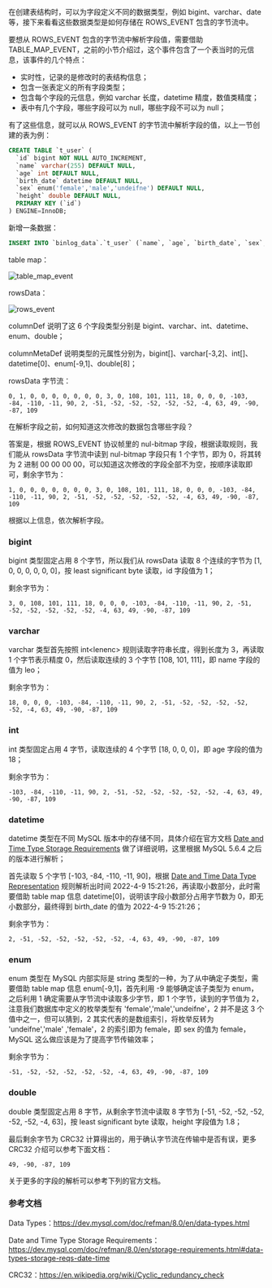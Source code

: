 在创建表结构时，可以为字段定义不同的数据类型，例如 bigint、varchar、date 等，接下来看看这些数据类型是如何存储在 ROWS_EVENT 包含的字节流中。

要想从 ROWS_EVENT 包含的字节流中解析字段值，需要借助 TABLE_MAP_EVENT，之前的小节介绍过，这个事件包含了一个表当时的元信息，该事件的几个特点：

- 实时性，记录的是修改时的表结构信息；
- 包含一张表定义的所有字段类型；
- 包含每个字段的元信息，例如 varchar 长度，datetime 精度，数值类精度；
- 表中有几个字段，哪些字段可以为 null，哪些字段不可以为 null；

有了这些信息，就可以从 ROWS_EVENT 的字节流中解析字段的值，以上一节创建的表为例：

```sql
CREATE TABLE `t_user` (
  `id` bigint NOT NULL AUTO_INCREMENT,
  `name` varchar(255) DEFAULT NULL,
  `age` int DEFAULT NULL,
  `birth_date` datetime DEFAULT NULL,
  `sex` enum('female','male','undeifne') DEFAULT NULL,
  `height` double DEFAULT NULL,
  PRIMARY KEY (`id`)
) ENGINE=InnoDB;
```

新增一条数据：

```sql
INSERT INTO `binlog_data`.`t_user` (`name`, `age`, `birth_date`, `sex`, `height`) VALUES ('leo', 18, '2022-04-09 15:30:42', 'female', 70.56)
```

table map：

![table_map_event](https://github.com/notayessir/blog/blob/main/images/binlog/table_map_event.png)

rowsData：

![rows_event](https://github.com/notayessir/blog/blob/main/images/binlog/rows_event.png)

columnDef 说明了这 6 个字段类型分别是 bigint、varchar、int、datetime、enum、double；

columnMetaDef 说明类型的元属性分别为，bigint[]、varchar[-3,2]、int[]、datetime[0]、enum[-9,1]、double[8]；

rowsData 字节流：

```
0, 1, 0, 0, 0, 0, 0, 0, 0, 3, 0, 108, 101, 111, 18, 0, 0, 0, -103, -84, -110, -11, 90, 2, -51, -52, -52, -52, -52, -52, -4, 63, 49, -90, -87, 109
```

在解析字段之前，如何知道这次修改的数据包含哪些字段？

答案是，根据 ROWS_EVENT 协议帧里的 nul-bitmap 字段，根据读取规则，我们能从 rowsData 字节流中读到 nul-bitmap 字段只有 1 个字节，即为 0，将其转为 2 进制 00 00 00 00，可以知道这次修改的字段全部不为空，按顺序读取即可，剩余字节为：

```
1, 0, 0, 0, 0, 0, 0, 0, 3, 0, 108, 101, 111, 18, 0, 0, 0, -103, -84, -110, -11, 90, 2, -51, -52, -52, -52, -52, -52, -4, 63, 49, -90, -87, 109
```

根据以上信息，依次解析字段。

### bigint

bigint 类型固定占用 8 个字节，所以我们从 rowsData 读取 8 个连续的字节为 [1, 0, 0, 0, 0, 0, 0]，按 least significant byte 读取，id 字段值为 1；

剩余字节为：

```
3, 0, 108, 101, 111, 18, 0, 0, 0, -103, -84, -110, -11, 90, 2, -51, -52, -52, -52, -52, -52, -4, 63, 49, -90, -87, 109
```

### varchar

varchar 类型首先按照 int\<lenenc> 规则读取字符串长度，得到长度为 3，再读取 1 个字节表示精度 0，然后读取连续的 3 个字节 [108, 101, 111]，即 name 字段的值为 leo；

剩余字节为：

```
18, 0, 0, 0, -103, -84, -110, -11, 90, 2, -51, -52, -52, -52, -52, -52, -4, 63, 49, -90, -87, 109
```

### int

int 类型固定占用 4 字节，读取连续的 4 个字节 [18, 0, 0, 0]，即 age 字段的值为 18；

剩余字节为：

```
-103, -84, -110, -11, 90, 2, -51, -52, -52, -52, -52, -52, -4, 63, 49, -90, -87, 109
```

### datetime

datetime 类型在不同 MySQL 版本中的存储不同，具体介绍在官方文档 [Date and Time Type Storage Requirements](https://dev.mysql.com/doc/refman/8.0/en/storage-requirements.html#data-types-storage-reqs-date-time) 做了详细说明，这里根据 MySQL 5.6.4 之后的版本进行解析；

首先读取 5 个字节 [-103, -84, -110, -11, 90]，根据 [Date and Time Data Type Representation](https://dev.mysql.com/doc/internals/en/date-and-time-data-type-representation.html) 规则解析出时间 2022-4-9 15:21:26，再读取小数部分，此时需要借助 table map 信息 datetime[0]，说明该字段小数部分占用字节数为 0，即无小数部分，最终得到 birth_date 的值为 2022-4-9 15:21:26；

剩余字节为：

```
2, -51, -52, -52, -52, -52, -52, -4, 63, 49, -90, -87, 109
```

### enum

enum 类型在 MySQL 内部实际是 string 类型的一种，为了从中确定子类型，需要借助 table map 信息 enum[-9,1]，首先利用 -9 能够确定该子类型为 enum，之后利用 1 确定需要从字节流中读取多少字节，即 1 个字节，读到的字节值为 2，注意我们数据库中定义的枚举类型有 'female','male','undeifne'，2 并不是这 3 个值中之一，但可以猜到，2 其实代表的是数组索引，将枚举反转为 'undeifne','male' ,'female'，2 的索引即为 female，即 sex 的值为 female，MySQL 这么做应该是为了提高字节传输效率；

剩余字节为：

```
-51, -52, -52, -52, -52, -52, -4, 63, 49, -90, -87, 109
```

### double

double 类型固定占用 8 字节，从剩余字节流中读取 8 字节为 [-51, -52, -52, -52, -52, -52, -4, 63]，按 least significant byte 读取，height 字段值为 1.8；

最后剩余字节为 CRC32 计算得出的，用于确认字节流在传输中是否有误，更多 CRC32 介绍可以参考下面文档：

```
49, -90, -87, 109
```

关于更多的字段的解析可以参考下列的官方文档。

### 参考文档

Data Types：https://dev.mysql.com/doc/refman/8.0/en/data-types.html

Date and Time Type Storage Requirements：https://dev.mysql.com/doc/refman/8.0/en/storage-requirements.html#data-types-storage-reqs-date-time

CRC32：https://en.wikipedia.org/wiki/Cyclic_redundancy_check
